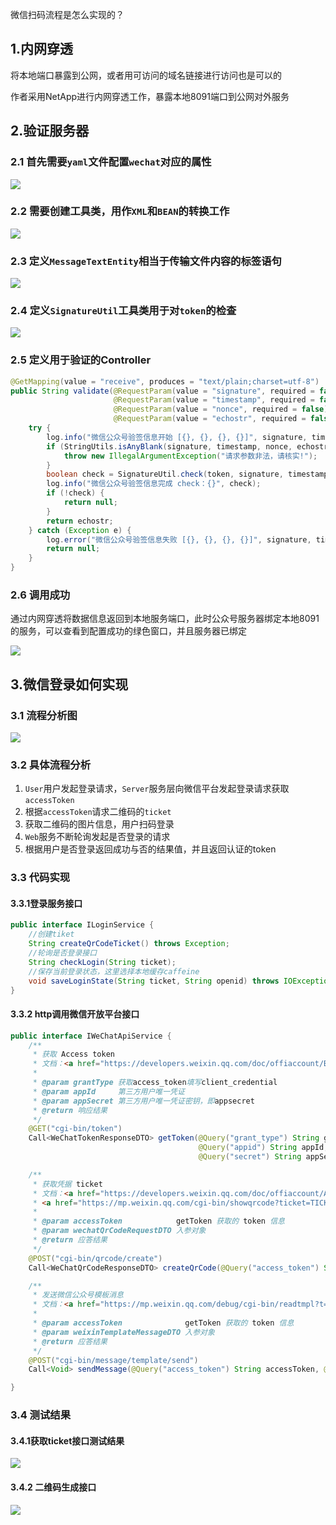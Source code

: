 微信扫码流程是怎么实现的？

## 1.内网穿透
将本地端口暴露到公网，或者用可访问的域名链接进行访问也是可以的

作者采用NetApp进行内网穿透工作，暴露本地8091端口到公网对外服务

## 2.验证服务器
### 2.1 首先需要`yaml`文件配置`wechat`对应的属性
![](https://cdn.nlark.com/yuque/0/2024/png/39213833/1732359633663-4b77fc70-0902-4eb9-9c89-bb0c34103560.png)

### 2.2 需要创建工具类，用作`XML`和`BEAN`的转换工作
![](https://cdn.nlark.com/yuque/0/2024/png/39213833/1732359965688-7f4f6f95-804d-47ec-99e2-62fb0f534991.png)

### 2.3 定义`MessageTextEntity`相当于传输文件内容的标签语句
![](https://cdn.nlark.com/yuque/0/2024/png/39213833/1732360093037-cd0d388a-5df8-407e-b6ad-3e63e2ba4294.png)

### 2.4 定义`SignatureUtil`工具类用于对`token`的检查
![](https://cdn.nlark.com/yuque/0/2024/png/39213833/1732360159383-a012c3ac-b923-497a-b040-cbdd134d4669.png)



### 2.5 定义用于验证的Controller
```java
@GetMapping(value = "receive", produces = "text/plain;charset=utf-8")
public String validate(@RequestParam(value = "signature", required = false) String signature,
                       @RequestParam(value = "timestamp", required = false) String timestamp,
                       @RequestParam(value = "nonce", required = false) String nonce,
                       @RequestParam(value = "echostr", required = false) String echostr) {
    try {
        log.info("微信公众号验签信息开始 [{}, {}, {}, {}]", signature, timestamp, nonce, echostr);
        if (StringUtils.isAnyBlank(signature, timestamp, nonce, echostr)) {
            throw new IllegalArgumentException("请求参数非法，请核实!");
        }
        boolean check = SignatureUtil.check(token, signature, timestamp, nonce);
        log.info("微信公众号验签信息完成 check：{}", check);
        if (!check) {
            return null;
        }
        return echostr;
    } catch (Exception e) {
        log.error("微信公众号验签信息失败 [{}, {}, {}, {}]", signature, timestamp, nonce, echostr, e);
        return null;
    }
}

```

### 2.6 调用成功
通过内网穿透将数据信息返回到本地服务端口，此时公众号服务器绑定本地8091的服务，可以查看到配置成功的绿色窗口，并且服务器已绑定

![](https://cdn.nlark.com/yuque/0/2024/png/39213833/1732360411634-0dcd54be-1354-4972-9bed-9bffa32b87e7.png)

## 3.微信登录如何实现
### 3.1 流程分析图
![](https://cdn.nlark.com/yuque/0/2024/png/39213833/1732374099278-8ffce9bf-1e06-4d1d-8c62-fddaa770f583.png)

### 3.2 具体流程分析
1. `User`用户发起登录请求，`Server`服务层向微信平台发起登录请求获取`accessToken`
2. 根据`accessToken`请求二维码的`ticket`
3. 获取二维码的图片信息，用户扫码登录
4. `Web`服务不断轮询发起是否登录的请求
5. 根据用户是否登录返回成功与否的结果值，并且返回认证的token

### 3.3 代码实现
#### 3.3.1登录服务接口
```java
public interface ILoginService {
    //创建tiket
    String createQrCodeTicket() throws Exception;
    //轮询是否登录接口
    String checkLogin(String ticket);
    //保存当前登录状态，这里选择本地缓存caffeine
    void saveLoginState(String ticket, String openid) throws IOException;
}
```

#### 3.3.2 http调用微信开放平台接口
```java
public interface IWeChatApiService {
    /**
     * 获取 Access token
     * 文档：<a href="https://developers.weixin.qq.com/doc/offiaccount/Basic_Information/Get_access_token.html">Get_access_token</a>
     *
     * @param grantType 获取access_token填写client_credential
     * @param appId     第三方用户唯一凭证
     * @param appSecret 第三方用户唯一凭证密钥，即appsecret
     * @return 响应结果
     */
    @GET("cgi-bin/token")
    Call<WeChatTokenResponseDTO> getToken(@Query("grant_type") String grantType,
                                          @Query("appid") String appId,
                                          @Query("secret") String appSecret);

    /**
     * 获取凭据 ticket
     * 文档：<a href="https://developers.weixin.qq.com/doc/offiaccount/Account_Management/Generating_a_Parametric_QR_Code.html">Generating_a_Parametric_QR_Code</a>
     * <a href="https://mp.weixin.qq.com/cgi-bin/showqrcode?ticket=TICKET">前端根据凭证展示二维码</a>
     *
     * @param accessToken            getToken 获取的 token 信息
     * @param wechatQrCodeRequestDTO 入参对象
     * @return 应答结果
     */
    @POST("cgi-bin/qrcode/create")
    Call<WeChatQrCodeResponseDTO> createQrCode(@Query("access_token") String accessToken, @Body WeChatQrCodeRequestDTO wechatQrCodeRequestDTO);

    /**
     * 发送微信公众号模板消息
     * 文档：<a href="https://mp.weixin.qq.com/debug/cgi-bin/readtmpl?t=tmplmsg/faq_tmpl">...</a>
     *
     * @param accessToken              getToken 获取的 token 信息
     * @param weixinTemplateMessageDTO 入参对象
     * @return 应答结果
     */
    @POST("cgi-bin/message/template/send")
    Call<Void> sendMessage(@Query("access_token") String accessToken, @Body WeChatTemplateMessageDTO weixinTemplateMessageDTO);

}

```

### 3.4 测试结果
#### 3.4.1获取ticket接口测试结果
![](https://cdn.nlark.com/yuque/0/2024/png/39213833/1732375627007-82f4a16d-4d79-4b71-b2cf-0ba2e9781ec5.png)

#### 3.4.2 二维码生成接口
![](https://cdn.nlark.com/yuque/0/2024/png/39213833/1732375697324-bf64f24a-bf1b-4c23-9a21-7fb7b7f8cbeb.png)


